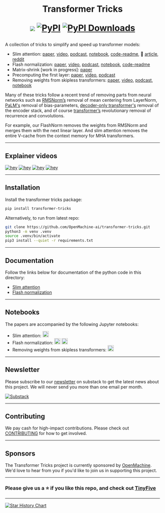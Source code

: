 <h1 align="center"> Transformer Tricks

  <a href="https://transformertricks.substack.com"><img src="https://img.shields.io/badge/Substack-FF6719?logo=substack&logoColor=fff"></a>
  [![PyPI](https://img.shields.io/pypi/v/transformer-tricks)](https://pypi.org/project/transformer-tricks)
  <a href="https://pepy.tech/projects/transformer-tricks"><img src="https://static.pepy.tech/badge/transformer-tricks" alt="PyPI Downloads"></a>
</h1>

A collection of tricks to simplify and speed up transformer models:
- Slim attention: [paper](https://arxiv.org/abs/2503.05840), [video](https://youtu.be/uVtk3B6YO4Y), [podcast](https://notebooklm.google.com/notebook/ac47a53c-866b-4271-ab79-bc48d1b41722/audio), [notebook](https://colab.research.google.com/github/OpenMachine-ai/transformer-tricks/blob/main/notebooks/slimAttn_paper.ipynb), [code-readme](doc/slimAttn.md), :hugs: [article](https://huggingface.co/blog/Kseniase/attentions), [reddit](https://www.reddit.com/r/LocalLLaMA/comments/1j9wkc2/slim_attention_cut_your_context_memory_in_half)
- Flash normalization: [paper](https://arxiv.org/abs/2407.09577), [video](https://youtu.be/GEuJv34_XgU), [podcast](https://notebooklm.google.com/notebook/0877599c-720c-49b5-b451-8a41af592dd1/audio), [notebook](https://colab.research.google.com/github/OpenMachine-ai/transformer-tricks/blob/main/notebooks/flashNorm_paper.ipynb), [code-readme](doc/flashNorm.md)
- Matrix-shrink \[work in progress\]: [paper](https://docs.google.com/viewer?url=https://raw.githubusercontent.com/OpenMachine-ai/transformer-tricks/refs/heads/main/doc/matShrink.pdf)
- Precomputing the first layer: [paper](https://arxiv.org/abs/2402.13388), [video](https://youtu.be/pUeSwnCOoNI), [podcast](https://notebooklm.google.com/notebook/7794278e-de6a-40fc-ab1c-3240a40e55d5/audio)
- Removing weights from skipless transformers: [paper](https://arxiv.org/abs/2404.12362), [video](https://youtu.be/Tx_lMpphd2g), [podcast](https://notebooklm.google.com/notebook/0875eef7-094e-4c30-bc13-90a1a074c949/audio), [notebook](https://colab.research.google.com/github/OpenMachine-ai/transformer-tricks/blob/main/notebooks/removeWeights_paper.ipynb)

Many of these tricks follow a recent trend of removing parts from neural networks such as [RMSNorm’s](https://arxiv.org/abs/1910.07467) removal of mean centering from LayerNorm, [PaLM's](https://arxiv.org/abs/2204.02311) removal of bias-parameters, [decoder-only transformer's](https://arxiv.org/abs/1801.10198) removal of the encoder stack, and of course [transformer’s](https://arxiv.org/abs/1706.03762) revolutionary removal of recurrence and convolutions.

For example, our FlashNorm removes the weights from RMSNorm and merges them with the next linear layer. And slim attention removes the entire V-cache from the context memory for MHA transformers.

---

## Explainer videos

[![hey](https://img.youtube.com/vi/uVtk3B6YO4Y/0.jpg)](https://www.youtube.com/watch?v=uVtk3B6YO4Y "Slim attention")
[![hey](https://img.youtube.com/vi/GEuJv34_XgU/0.jpg)](https://www.youtube.com/watch?v=GEuJv34_XgU "Flash normalization")
[![hey](https://img.youtube.com/vi/pUeSwnCOoNI/0.jpg)](https://www.youtube.com/watch?v=pUeSwnCOoNI "Precomputing the first layer")
[![hey](https://img.youtube.com/vi/Tx_lMpphd2g/0.jpg)](https://www.youtube.com/watch?v=Tx_lMpphd2g "Removing weights from skipless transformers")

---

## Installation

Install the transformer tricks package:
```bash
pip install transformer-tricks
```

Alternatively, to run from latest repo:
```bash
git clone https://github.com/OpenMachine-ai/transformer-tricks.git
python3 -m venv .venv
source .venv/bin/activate
pip3 install --quiet -r requirements.txt
```

---

## Documentation
Follow the links below for documentation of the python code in this directory:
- [Slim attention](doc/slimAttn.md)
- [Flash normalization](doc/flashNorm.md)

---

## Notebooks
The papers are accompanied by the following Jupyter notebooks:
- Slim attention: <a href="https://colab.research.google.com/github/OpenMachine-ai/transformer-tricks/blob/main/notebooks/slimAttn_paper.ipynb"><img src="https://colab.research.google.com/assets/colab-badge.svg" alt="Colab" height="20"></a>
- Flash normalization: <a href="https://colab.research.google.com/github/OpenMachine-ai/transformer-tricks/blob/main/notebooks/flashNorm_example.ipynb"><img src="https://colab.research.google.com/assets/colab-badge.svg" alt="Colab" height="20"></a> <a href="https://colab.research.google.com/github/OpenMachine-ai/transformer-tricks/blob/main/notebooks/flashNorm_paper.ipynb"><img src="https://colab.research.google.com/assets/colab-badge.svg" alt="Colab" height="20"></a>
- Removing weights from skipless transformers: <a href="https://colab.research.google.com/github/OpenMachine-ai/transformer-tricks/blob/main/notebooks/removeWeights_paper.ipynb"><img src="https://colab.research.google.com/assets/colab-badge.svg" alt="Colab" height="20"></a>

---
## Newsletter
Please subscribe to our [newsletter](https://transformertricks.substack.com) on substack to get the latest news about this project. We will never send you more than one email per month.

[![Substack](https://img.shields.io/badge/Substack-FF6719?logo=substack&logoColor=fff)](https://transformertricks.substack.com)

---

## Contributing
We pay cash for high-impact contributions. Please check out [CONTRIBUTING](doc/CONTRIBUTING.md) for how to get involved.

---

## Sponsors
The Transformer Tricks project is currently sponsored by [OpenMachine](https://openmachine.ai). We'd love to hear from you if you'd like to join us in supporting this project.

---

### Please give us a ⭐ if you like this repo, and check out [TinyFive](https://github.com/OpenMachine-ai/tinyfive)

---

[![Star History Chart](https://api.star-history.com/svg?repos=OpenMachine-ai/transformer-tricks&type=Date)](https://www.star-history.com/#OpenMachine-ai/transformer-tricks&Date)
